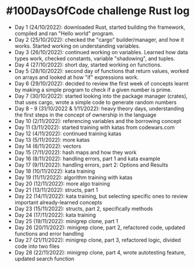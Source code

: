 # #100DaysOfCode challenge Rust log

* Day 1 (24/10/2022): downloaded Rust, started building the framework, compiled and ran "Hello world" program.
* Day 2 (25/10/2022): checked the "cargo" builder/manager, and how it works. Started working on understanding variables.
* Day 3 (26/10/2022): continued working on variables. Learned how data types work, checked constants, variable "shadowing", and tuples.
* Day 4 (27/10/2022): short day, started working on functions.
* Day 5 (28/10/2022): second day of functions that return values, worked on arrays and looked at how "if" expressions work.
* Day 6 (29/10/2022): decided to review the first week of concepts learnt by making a simple program to check if a given number is prime.
* Day 7 (30/10/2022): started looking into the package manager (crates), that uses cargo, wrote a simple code to generate random numbers
* Day 8 - 9 (31/10/2022 & 1/11/2022): heavy theory days, understanding the first steps in the concept of ownership in the language
* Day 10 (2/11/2022): referencing variables and the borrowing concept
* Day 11 (3/11/2022): started training with katas from codewars.com
* Day 12 (4/11/2022): continued training katas
* Day 13 (5/11/2022): more katas
* Day 14 (6/11/2022): vectors
* Day 15 (7/11/2022): hash maps and how they work
* Day 16 (8/11/2022): handling errors, part 1 and kata example
* Day 17 (9/11/2022): handling errors, part 2: Options and Results
* Day 18 (10/11/2022): kata training
* Day 19 (11/11/2022): algorithm training with katas
* Day 20 (12/11/2022): more algo training
* Day 21 (13/11/2022): structs, part 1
* Day 22 (14/11/2022): kata training, but selecting specific ones to review important already-learned concepts
* Day 23 (15/11/2022): structs, part 2, specifically methods
* Day 24 (17/11/2022): kata training
* Day 25 (19/11/2022): minigrep clone, part 1
* Day 26 (20/11/2022): minigrep clone, part 2, refactored code, updated functions and error handling
* Day 27 (21/11/2022): minigrep clone, part 3, refactored logic, divided code into two files
* Day 28 (22/11/2022): minigrep clone, part 4, wrote autotesting feature, updated search function
